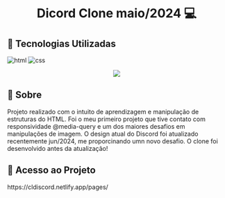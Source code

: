 [HTML__BADGE]: https://img.shields.io/badge/HTML-red?style=for-the-badge&logo=html
[JAVASCRIPT__BADGE]: https://img.shields.io/badge/Javascript-000?style=for-the-badge&logo=javascript
[CSS__BADGE]: https://img.shields.io/badge/Css-005CFE?style=for-the-badge&logo=css
[BOOTRSTRAP__BADGE]: https://img.shields.io/badge/Bootstrap-da70d6?style=for-the-badge&logo=bootstrap

[GATSBY__BADGE]: https://img.shields.io/badge/Gatsby-7026b9?style=for-the-badge&logo=gatsby
[PROJECT__BADGE]: https://img.shields.io/badge/📱Visit_this_project-000?style=for-the-badge&logo=project
[PROJECT__URL]: https://github.com/Fernanda-Kipper/Readme-Templates

<h1 align="center" style="font-weight: bold;">Dicord Clone maio/2024 💻</h1>

<h2 id="started">📌 Tecnologias Utilizadas </h2>

![html][HTML__BADGE]
![css][CSS__BADGE]



<p align="center">
    <img src="https://github.com/GuilhermeSeveriano/DiscordClone/assets/87097691/6aea64ae-9061-4927-8fd3-3bf44fc904d7">    
</p>

<h2 id="started">📌 Sobre</h2>

<p>
  Projeto realizado com o intuito de aprendizagem e manipulação de estruturas do HTML. Foi o meu primeiro projeto que tive contato com responsividade @media-query e um dos maiores desafios em manipulações de imagem.
  O design atual do Discord foi atualizado recentemente jun/2024, me proporcinando umn novo desafio. O clone foi desenvolvido antes da atualização! 
</p> 

<h2 id="started">📌 Acesso ao Projeto</h2>

<p>
    https://cldiscord.netlify.app/pages/
</p>
